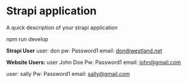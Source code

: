 # Strapi application

A quick description of your strapi application



npm run develop

**Strapi User**
user: don
pw: Password1
email: don@westland.net

**Website Users:**
user John Doe
Pw: Password1
email: john@gmail.com

user: sally
Pw: Password1
email: sally@gmail.com
